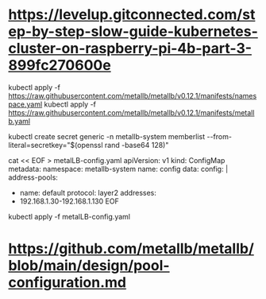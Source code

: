 
# https://levelup.gitconnected.com/step-by-step-slow-guide-kubernetes-cluster-on-raspberry-pi-4b-part-3-899fc270600e


kubectl apply -f https://raw.githubusercontent.com/metallb/metallb/v0.12.1/manifests/namespace.yaml
kubectl apply -f https://raw.githubusercontent.com/metallb/metallb/v0.12.1/manifests/metallb.yaml

kubectl create secret generic -n metallb-system memberlist --from-literal=secretkey="$(openssl rand -base64 128)"




cat << EOF > metalLB-config.yaml
apiVersion: v1
kind: ConfigMap
metadata:
namespace: metallb-system
name: config
data:
config: |
address-pools:
- name: default
protocol: layer2
addresses:
- 192.168.1.30-192.168.1.130
EOF



kubectl apply -f metalLB-config.yaml



# https://github.com/metallb/metallb/blob/main/design/pool-configuration.md